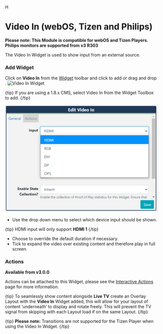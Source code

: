 H<!--toc=widgets-->

# Video In (webOS, Tizen and Philips)

**Please note: This Module is compatible for webOS and Tizen Players. Philips monitors are supported from v3 R303**

The Video In Widget is used to show input from an external source.

### Add Widget

Click on **Video In** from the  [Widget](layouts_widgets.html)  toolbar and click to add or drag and drop . ![Video In Widget](img/v2_media_videoin_widget.png)

{tip}
If you are using a 1.8.x CMS, select Video In from the Widget Toolbox to add. 
{/tip}

![Add Video In](img/v3_media_video_in.png)

- Use the drop down menu to select which device input should be shown.

{tip}
HDMI input will only support **HDMI 1**
{/tip}

- Choose to override the default duration if necessary.
- Tick to expand the video over existing content and therefore play in full screen.

### Actions 

**Available from v3.0.0**

Actions can be attached to this Widget, please see the [Interactive Actions](layouts_interactive_actions.html)  page for more information.

{tip}
To seamlessly show content alongside **Live TV** create an Overlay Layout with the **Video In** Widget added, this will allow for your layout of content ‘underneath’ to display and rotate freely. This will prevent the TV signal from skipping with each Layout load if on the same Layout.
{/tip}

{tip}
**Please note:** Transitions are not supported for the Tizen Player when using the Video In Widget.
{/tip}
